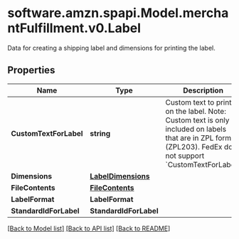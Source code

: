 # software.amzn.spapi.Model.merchantFulfillment.v0.Label
Data for creating a shipping label and dimensions for printing the label.

## Properties

Name | Type | Description | Notes
------------ | ------------- | ------------- | -------------
**CustomTextForLabel** | **string** | Custom text to print on the label. Note: Custom text is only included on labels that are in ZPL format (ZPL203). FedEx does not support &#x60;CustomTextForLabel&#x60;. | [optional] 
**Dimensions** | [**LabelDimensions**](LabelDimensions.md) |  | 
**FileContents** | [**FileContents**](FileContents.md) |  | 
**LabelFormat** | **LabelFormat** |  | [optional] 
**StandardIdForLabel** | **StandardIdForLabel** |  | [optional] 

[[Back to Model list]](../README.md#documentation-for-models) [[Back to API list]](../README.md#documentation-for-api-endpoints) [[Back to README]](../README.md)

